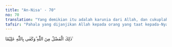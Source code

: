 ```yaml
---
title: "An-Nisa' - 70"
no: 70
translation: "Yang demikian itu adalah karunia dari Allah, dan cukuplah Allah yang Maha Mengetahui."
tafsir: "Pahala yang dijanjikan Allah kepada orang yang taat kepada-Nya dan kepada Rasul-Nya, adalah karunia yang tidak ada tara dan bandingannya bagi yang ingin mencapainya. Allah lah Yang Maha Mengetahui siapa yang benar-benar taat kepada-Nya, sehingga berhak memperoleh pahala yang besar itu."
---
```


ذٰلِكَ الْفَضْلُ مِنَ اللّٰهِ ۗوَكَفٰى بِاللّٰهِ عَلِيْمًا ࣖ
